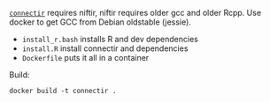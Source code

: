 [`connectir`](https://github.com/czarrar/connectir) requires niftir, niftir requires older gcc and older Rcpp.
Use docker to get GCC from Debian oldstable (jessie). 
 - `install_r.bash` installs R and dev dependencies
 - `install.R` install connectir and dependencies
 - `Dockerfile` puts it all in a container

Build:

```
docker build -t connectir .
```
